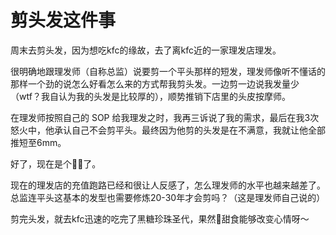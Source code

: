# 剪头发这件事


周末去剪头发，因为想吃kfc的缘故，去了离kfc近的一家理发店理发。

很明确地跟理发师（自称总监）说要剪一个平头那样的短发，理发师像听不懂话的那样一个劲的说怎么好看怎么来的方式帮我剪头发。一边剪一边说我发量少（wtf？我自认为我的头发是比较厚的），顺势推销下店里的头皮按摩师。

在理发师按照自己的 SOP 给我理发之时，我再三诉说了我的需求，最后在我3次怒火中，他承认自己不会剪平头。最终因为他剪的头发是在不满意，我就让他全部推短至6mm。

好了，现在是个👨‍🦲了。

现在的理发店的充值跑路已经和很让人反感了，怎么理发师的水平也越来越差了。总监连平头这基本的发型也需要修炼20-30年才会剪吗？（这是理发师自己说的）

剪完头发，就去kfc迅速的吃完了黑糖珍珠圣代，果然🍦甜食能够改变心情呀～
